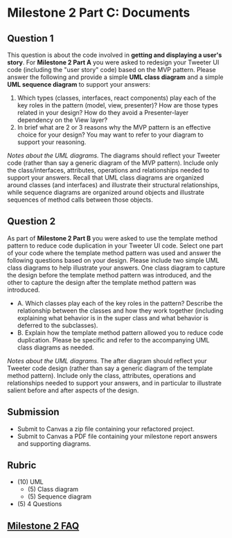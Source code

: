 # Milestone 2 Part C: Documents
  
## Question 1

This question is about the code involved in **getting and displaying a user's story**. For **Milestone 2 Part A** you were asked to redesign your Tweeter UI code (including the "user story" code) based on the MVP pattern. Please answer the following and provide a simple **UML class diagram** and a simple **UML sequence diagram** to support your answers:

1. Which types (classes, interfaces, react components) play each of the key roles in the pattern (model, view, presenter)? How are those types related in your design? How do they avoid a Presenter-layer dependency on the View layer?
1. In brief what are 2 or 3 reasons why the MVP pattern is an effective choice for your design? You may want to refer to your diagram to support your reasoning.

*Notes about the UML diagrams.* The diagrams should reflect your Tweeter code (rather than say a generic diagram of the MVP pattern). Include only the class/interfaces, attributes, operations and relationships needed to support your answers. Recall that UML class diagrams are organized around classes (and interfaces) and illustrate their structural relationships, while sequence diagrams are organized around objects and illustrate sequences of method calls between those objects. 

## Question 2

As part of **Milestone 2 Part B** you were asked to use the template method pattern to reduce code duplication in your Tweeter UI code. Select one part of your code where the template method pattern was used and answer the following questions based on your design. Please include two simple UML class diagrams to help illustrate your answers. One class diagram to capture the design before the template method pattern was introduced, and the other to capture the design after the template method pattern was introduced.

- A. Which classes play each of the key roles in the pattern? Describe the relationship between the classes and how they work together (including explaining what behavior is in the super class and what behavior is deferred to the subclasses).
- B. Explain how the template method pattern allowed you to reduce code duplication. Please be specific and refer to the accompanying UML class diagrams as needed.

*Notes about the UML diagrams.* The after diagram should reflect your Tweeter code design (rather than say a generic diagram of the template method pattern). Include only the class, attributes, operations and relationships needed to support your answers, and in particular to illustrate salient before and after aspects of the design. 

## Submission

- Submit to Canvas a zip file containing your refactored project.
- Submit to Canvas a PDF file containing your milestone report answers and supporting diagrams.

## Rubric

- (10) UML
  - (5) Class diagram
  - (5) Sequence diagram
- (5) 4 Questions

## [Milestone 2 FAQ](../milestone-2a/milestone-2-faq.md)

